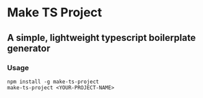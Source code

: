 # Make TS Project

## A simple, lightweight typescript boilerplate generator

### Usage
```
npm install -g make-ts-project
make-ts-project <YOUR-PROJECT-NAME>
```
